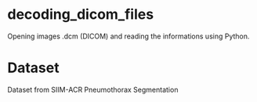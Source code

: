 # decoding_dicom_files
Opening images .dcm (DICOM) and reading the informations using Python.

# Dataset 
Dataset from SIIM-ACR Pneumothorax Segmentation